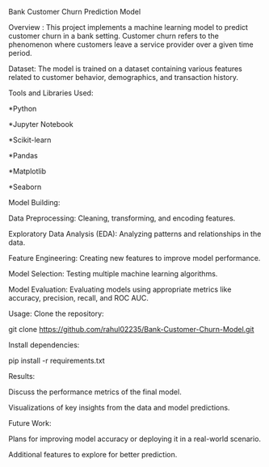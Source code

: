 Bank Customer Churn Prediction Model


Overview :
This project implements a machine learning model to predict customer churn in a bank setting. Customer churn refers to the phenomenon where customers leave a service provider over a given time period.


Dataset:
The model is trained on a dataset containing various features related to customer behavior, demographics, and transaction history.


Tools and Libraries Used:

*Python

*Jupyter Notebook

*Scikit-learn

*Pandas

*Matplotlib

*Seaborn

Model Building:

Data Preprocessing:
Cleaning, transforming, and encoding features.

Exploratory Data Analysis (EDA):
Analyzing patterns and relationships in the data.

Feature Engineering: 
Creating new features to improve model performance.

Model Selection: 
Testing multiple machine learning algorithms.

Model Evaluation:
Evaluating models using appropriate metrics like accuracy, precision, recall, and ROC AUC.

Usage:
Clone the repository:

git clone https://github.com/rahul02235/Bank-Customer-Churn-Model.git

Install dependencies:

pip install -r requirements.txt


Results:

Discuss the performance metrics of the final model.

Visualizations of key insights from the data and model predictions.

Future Work:

Plans for improving model accuracy or deploying it in a real-world scenario.

Additional features to explore for better prediction.



